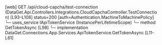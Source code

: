 [web] GET /api/cloud-capcha/test-connection  (DataGet.Api.Controllers.Integrations.CloudCapchaController.TestConnection)  [L93–L108] status=200 [auth=Authentication.MachineToMachinePolicy]
  └─ uses_service IApiTokenService (InstancePerLifetimeScope)
    └─ method GetTokenAsync [L98]
      └─ implementation DataGet.Connections.App.Services.ApiTokenService.GetTokenAsync [L11-L61]

